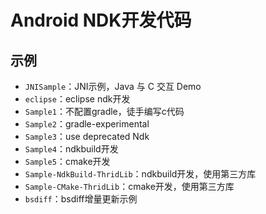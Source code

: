 # Android NDK开发代码

## 示例

- `JNISample`：JNI示例，Java 与 C 交互 Demo
- `eclipse`：eclipse ndk开发
- `Sample1`：不配置gradle，徒手编写c代码
- `Sample2`：gradle-experimental
- `Sample3`：use deprecated Ndk
- `Sample4`：ndkbuild开发
- `Sample5`：cmake开发
- `Sample-NdkBuild-ThridLib`：ndkbuild开发，使用第三方库
- `Sample-CMake-ThridLib`：cmake开发，使用第三方库
- `bsdiff`：bsdiff增量更新示例
